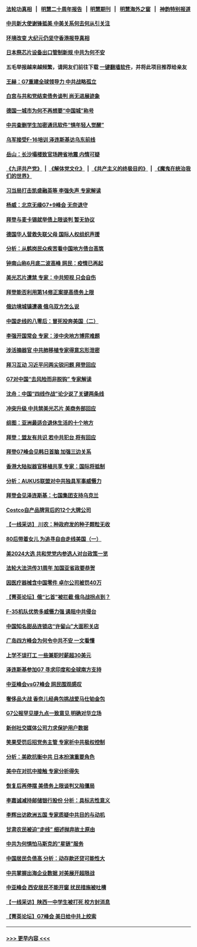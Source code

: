 #### [法轮功真相](https://github.com/gfw-breaker/truth/blob/master/README.md?t=0) &nbsp;&nbsp;|&nbsp;&nbsp; [明慧二十周年报告](https://github.com/gfw-breaker/mh-reports/blob/master/README.md?t=0) &nbsp;&nbsp;|&nbsp;&nbsp;[明慧期刊](https://github.com/gfw-breaker/mh-qikan) &nbsp;&nbsp;|&nbsp;&nbsp; [明慧海外之窗](https://github.com/gfw-breaker/mh-news/blob/master/README.md?t=0) &nbsp;&nbsp;|&nbsp;&nbsp; [神韵特别报道](https://github.com/gfw-breaker/mh-news/blob/master/shenyun.md?t=0)
#### [中共新大使谢锋抵美 中美关系何去何从引关注](../pages/nf4514/n14002703.md?t=05241243) 
#### [环境改变 大纪元仍坚守香港报导真相](../pages/nf4514/n14002643.md?t=05241243) 
#### [日本祭芯片设备出口管制新规 中共为何不安](../pages/nf4514/n14002608.md?t=05241243) 
#### 五毛举报越来越频繁，请网友们前往下载 [一键翻墙软件](https://github.com/gfw-breaker/ssr-accounts)，并将此项目推荐给亲友
#### [王赫：G7重建全球领导力 中共战略孤立](../pages/nf4514/n14002330.md?t=05241243) 
#### [白宫与共和党结束债务谈判 尚无进展迹象](../pages/nf4514/n14002573.md?t=05241243) 
#### [德国一城市为何不再想要“中国城”称号](../pages/nf4514/n14002451.md?t=05241243) 
#### [中共查删学生加密通讯软件“惧年轻人觉醒”](../pages/nf4514/n14001866.md?t=05241243) 
#### [乌军接受F-16培训 泽连斯基访乌东前线](../pages/nf4514/n14002565.md?t=05241243) 
#### [岳山：长沙塌楼致官场跨省地震 内情可疑](../pages/nf4514/n14002193.md?t=05241243) 
#### [《九评共产党》](https://github.com/begood0513/9ping.md/blob/master/README.md) &nbsp;|&nbsp; [《解体党文化》](../../../../jtdwh.md/blob/master/README.md)  &nbsp;|&nbsp; [《共产主义的终极目的》](../../../../gczydzjmd.md/blob/master/README.md) &nbsp;|&nbsp; [《魔鬼在统治我们的世界》](../../../../mgztzwmdsj.md/blob/master/README.md) 
#### [习当局打击凯盛融英等 李强失声 专家解读](../pages/nf4514/n14002154.md?t=05241243) 
#### [杨威：北京无缘G7+9峰会 无奈退守](../pages/nf4514/n14002147.md?t=05241243) 
#### [拜登与麦卡锡就举债上限谈判 暂无协议](../pages/nf4514/n14002108.md?t=05241243) 
#### [德国华人营救失联父母 国际人权组织声援](../pages/nf4514/n14002019.md?t=05241243) 
#### [分析：从鹤岗民众疾苦看中国地方债台高筑](../pages/nf4514/n14002054.md?t=05241243) 
#### [钟南山称6月底二波高峰 网民：疫情已再起](../pages/nf4514/n14001802.md?t=05241243) 
#### [美光芯片遭禁 专家：中共短视 只会自伤](../pages/nf4514/n14002017.md?t=05241243) 
#### [拜登能否利用第14修正案提高债务上限](../pages/nf4514/n14001978.md?t=05241243) 
#### [俄边境城镇遭袭 俄乌双方怎么说](../pages/nf4514/n14001916.md?t=05241243) 
#### [中国走线的八零后：冒死投奔美国（二）](../pages/nf4514/n14000863.md?t=05241243) 
#### [李强开国常会 专家：涉中央地方博弈难题](../pages/nf4514/n14001656.md?t=05241243) 
#### [涉活摘器官 中共肺移植专家得意忘形泄密](../pages/nf4514/n14001686.md?t=05241243) 
#### [拜习互动 习近平问两尖锐问题 拜登回应](../pages/nf4514/n14001392.md?t=05241243) 
#### [G7对中国“去风险而非脱钩” 专家解读](../pages/nf4514/n14001658.md?t=05241243) 
#### [沈舟：中国“四线作战”论少说了关键两条线](../pages/nf4514/n14001366.md?t=05241243) 
#### [冲突升级 中共禁美光芯片 美商务部回应](../pages/nf4514/n14001387.md?t=05241243) 
#### [组图：亚洲最适合退休生活的十个地方](../pages/nf4514/n13995203.md?t=05241243) 
#### [拜登：盟友有共识 若中共犯台 将有回应](../pages/nf4514/n14001419.md?t=05241243) 
#### [拜登G7峰会见韩日首脑 加强三边关系](../pages/nf4514/n14001305.md?t=05241243) 
#### [香港大陆拟器官移植共享 专家：国际将抵制](../pages/nf4514/n14001065.md?t=05241243) 
#### [分析：AUKUS联盟对中共独具军事威慑力](../pages/nf4514/n13998385.md?t=05241243) 
#### [拜登会见泽连斯基：七国集团支持乌克兰](../pages/nf4514/n14001266.md?t=05241243) 
#### [Costco自产品牌背后的12个大牌公司](../pages/nf4514/n13999358.md?t=05241243) 
#### [【一线采访】 川农：种政府发的种子颗粒无收](../pages/nf4514/n14001343.md?t=05241243) 
#### [80后带着女儿 为追寻自由走线美国（一）](../pages/nf4514/n14000802.md?t=05241243) 
#### [美2024大选 共和党党内参选人对台政策一览](../pages/nf4514/n14000508.md?t=05241243) 
#### [法轮大法洪传31周年 加国亚省政要恭贺](../pages/nf4514/n14001084.md?t=05241243) 
#### [因医疗器械含中国零件 卓尔公司被罚40万](../pages/nf4514/n14000672.md?t=05241243) 
#### [【菁英论坛】俄“匕首”被拦截 俄乌战拐点到？](../pages/nf4514/n14001028.md?t=05241243) 
#### [F-35机队优势多威慑力强 遏阻中共侵台](../pages/nf4514/n13986201.md?t=05241243) 
#### [中国知名甜品连锁店“许留山”大面积关店](../pages/nf4514/n14001036.md?t=05241243) 
#### [广岛四方峰会为何令中共不安 一文看懂](../pages/nf4514/n14000959.md?t=05241243) 
#### [上学不误打工 一些兼职时薪超30美元](../pages/nf4514/n14001027.md?t=05241243) 
#### [泽连斯基参加G7 寻求印度和全球南方支持](../pages/nf4514/n14001006.md?t=05241243) 
#### [中亚峰会vsG7峰会 网民围观感叹](../pages/nf4514/n14000885.md?t=05241243) 
#### [奢侈品大战 香奈儿经典包挑战爱马仕铂金包](../pages/nf4514/n14000561.md?t=05241243) 
#### [G7公报罕见提九点一致意见 明确对华立场](../pages/nf4514/n14000957.md?t=05241243) 
#### [新创社交媒体公司力求保护用户数据](../pages/nf4514/n14000943.md?t=05241243) 
#### [笑果受罚后招党务主管 专家析中共极权控制](../pages/nf4514/n14000652.md?t=05241243) 
#### [分析：美欧抗衡中共 日本扮演重要角色](../pages/nf4514/n14000437.md?t=05241243) 
#### [美中在对抗中接触 专家分析得失](../pages/nf4514/n13999972.md?t=05241243) 
#### [恢复后再停摆 美债务上限谈判又陷僵局](../pages/nf4514/n14000582.md?t=05241243) 
#### [李嘉诚减持邮储银行股份 分析：具标志性意义](../pages/nf4514/n14000620.md?t=05241243) 
#### [李辉出访欧洲五国 专家质疑中共目的与动机](../pages/nf4514/n14000573.md?t=05241243) 
#### [甘肃农民被迫“走线” 细述抛弃故土原由](../pages/nf4514/n14000513.md?t=05241243) 
#### [中共为何惧怕马斯克的“星链”服务](../pages/nf4514/n14000539.md?t=05241243) 
#### [中国居民负债高 分析：动存款还贷可能性大](../pages/nf4514/n14000503.md?t=05241243) 
#### [中共掌握出海企业数据 对美展开超限战](../pages/nf4514/n14000185.md?t=05241243) 
#### [中亚峰会 西安居民不能开窗 扰民措施被吐槽](../pages/nf4514/n14000452.md?t=05241243) 
#### [【一线采访】陕西一中学生被打死 校方封消息](../pages/nf4514/n14000472.md?t=05241243) 
#### [【菁英论坛】G7峰会 美日给中共上绞索](../pages/nf4514/n14000458.md?t=05241243) 

----
#### [ >>> 更早内容 <<< ](../indexes/nf4514-earlier.md)
